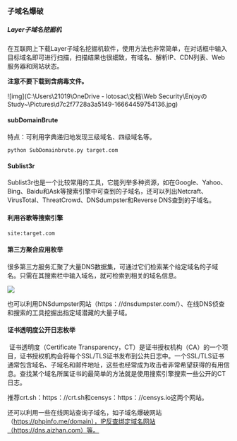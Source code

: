 ### 子域名爆破

##### Layer子域名挖掘机

​		在互联网上下载Layer子域名挖掘机软件，使用方法也非常简单，在对话框中输入目标域名即可进行扫描，扫描结果也很细致，有域名、解析IP、CDN列表、Web服务器和网站状态。

**注意不要下载到含病毒文件。**

![img](C:\Users\21019\OneDrive - lotosac\文档\Web Security\EnjoyのStudy~\Pictures\d7c2f7728a3a5149-16664459754136.jpg)



#### subDomainBrute

特点：可利用字典递归地发现三级域名、四级域名等。

```shell
python SubDomainbrute.py target.com
```



#### Sublist3r

​		Sublist3r也是一个比较常用的工具，它能列举多种资源，如在Google、Yahoo、Bing、Baidu和Ask等搜索引擎中可查到的子域名，还可以列出Netcraft、VirusTotal、ThreatCrowd、DNSdumpster和Reverse DNS查到的子域名。



#### 利用谷歌等搜索引擎

```shell
site:target.com
```



#### 第三方聚合应用枚举

​		很多第三方服务汇聚了大量DNS数据集，可通过它们检索某个给定域名的子域名。只需在其搜索栏中输入域名，就可检索到相关的域名信息。



![](https://img30.360buyimg.com/ebookadmin/jfs/t1/123671/36/27073/20175/623d9f66Eb0643ec5/33767d8faba1759d.jpg)

​		也可以利用DNSdumpster网站（https：//dnsdumpster.com/）、在线DNS侦查和搜索的工具挖掘出指定域潜藏的大量子域。



#### 证书透明度公开日志枚举

​		证书透明度（Certificate Transparency，CT）是证书授权机构（CA）的一个项目，证书授权机构会将每个SSL/TLS证书发布到公共日志中。一个SSL/TLS证书通常包含域名、子域名和邮件地址，这些也经常成为攻击者非常希望获得的有用信息。查找某个域名所属证书的最简单的方法就是使用搜索引擎搜索一些公开的CT日志。

​		推荐crt.sh：https：//crt.sh和censys：https：//censys.io这两个网站。



还可以利用一些在线网站查询子域名，如子域名爆破网站（https://phpinfo.me/domain），IP反查绑定域名网站（https://dns.aizhan.com）等。























































[注：相关知识引用自《Web安全攻防：渗透测试实战指南]: https://m-tob.jd.com/ebook/30432053

